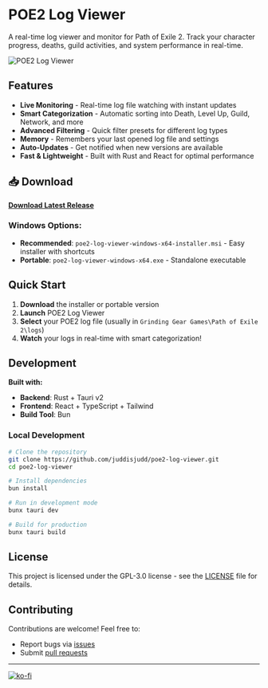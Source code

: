 # POE2 Log Viewer

A real-time log viewer and monitor for Path of Exile 2. Track your character progress, deaths, guild activities, and system performance in real-time.

![POE2 Log Viewer](https://i.imgur.com/VZej3F0.png)

## Features

- **Live Monitoring** - Real-time log file watching with instant updates
- **Smart Categorization** - Automatic sorting into Death, Level Up, Guild, Network, and more
- **Advanced Filtering** - Quick filter presets for different log types
- **Memory** - Remembers your last opened log file and settings
- **Auto-Updates** - Get notified when new versions are available
- **Fast & Lightweight** - Built with Rust and React for optimal performance

## 📥 Download

**[Download Latest Release](https://github.com/juddisjudd/poe2-log-viewer/releases/latest)**

### Windows Options:
- **Recommended**: `poe2-log-viewer-windows-x64-installer.msi` - Easy installer with shortcuts
- **Portable**: `poe2-log-viewer-windows-x64.exe` - Standalone executable

## Quick Start

1. **Download** the installer or portable version
2. **Launch** POE2 Log Viewer
3. **Select** your POE2 log file (usually in `Grinding Gear Games\Path of Exile 2\logs`)
4. **Watch** your logs in real-time with smart categorization!

## Development
**Built with:**
- **Backend**: Rust + Tauri v2
- **Frontend**: React + TypeScript + Tailwind
- **Build Tool**: Bun

### Local Development

```bash
# Clone the repository
git clone https://github.com/juddisjudd/poe2-log-viewer.git
cd poe2-log-viewer

# Install dependencies
bun install

# Run in development mode
bunx tauri dev

# Build for production
bunx tauri build
```

## License

This project is licensed under the GPL-3.0 license - see the [LICENSE](LICENSE) file for details.

## Contributing

Contributions are welcome! Feel free to:
- Report bugs via [issues](https://github.com/juddisjudd/poe2-log-viewer/issues)
- Submit [pull requests](https://github.com/juddisjudd/poe2-log-viewer/pulls)

---

[![ko-fi](https://ko-fi.com/img/githubbutton_sm.svg)](https://ko-fi.com/P5P57KRR9)